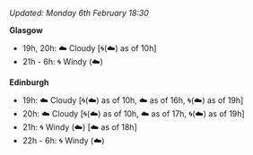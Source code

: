 *Updated: Monday 6th February 18:30*

**Glasgow**

* 19h, 20h: :cloud: Cloudy [:cyclone:(:cloud:) as of 10h]
* 21h - 6h: :cyclone: Windy (:cloud:)

**Edinburgh**

* 19h: :cloud: Cloudy [:cyclone:(:cloud:) as of 10h, :cloud: as of 16h, :cyclone:(:cloud:) as of 19h]
* 20h: :cloud: Cloudy [:cyclone:(:cloud:) as of 10h, :cloud: as of 17h, :cyclone:(:cloud:) as of 19h]
* 21h: :cyclone: Windy (:cloud:) [:cloud: as of 18h]
* 22h - 6h: :cyclone: Windy (:cloud:)
